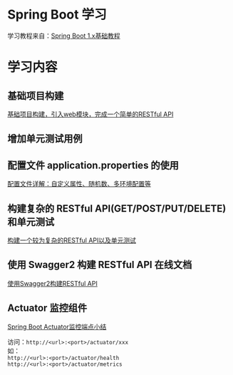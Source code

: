 
# Spring Boot 学习

学习教程来自：[Spring Boot 1.x基础教程](http://blog.didispace.com/spring-boot-learning-1x/)


# 学习内容

## 基础项目构建
[基础项目构建，引入web模块，完成一个简单的RESTful API](http://blog.didispace.com/spring-boot-learning-1/)

## 增加单元测试用例

## 配置文件 application.properties 的使用
[配置文件详解：自定义属性、随机数、多环境配置等](http://blog.didispace.com/springbootproperties/)

## 构建复杂的 RESTful API(GET/POST/PUT/DELETE) 和单元测试
[构建一个较为复杂的RESTful API以及单元测试](http://blog.didispace.com/springbootrestfulapi/)

## 使用 Swagger2 构建 RESTful API 在线文档
[使用Swagger2构建RESTful API](http://blog.didispace.com/springbootswagger2/)

## Actuator 监控组件
[Spring Boot Actuator监控端点小结](http://blog.didispace.com/spring-boot-actuator-1/)

访问：`http://<url>:<port>/actuator/xxx`  
如：  
`http://<url>:<port>/actuator/health`  
`http://<url>:<port>/actuator/metrics`  
